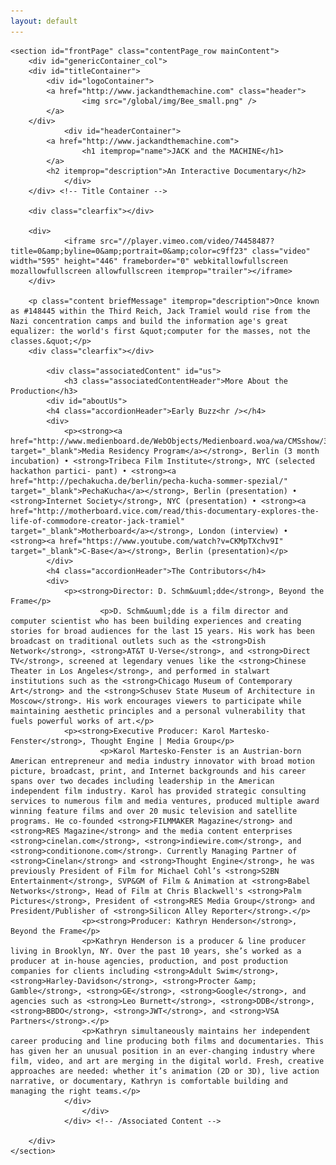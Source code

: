 ```yaml
---
layout: default
---
```


<div class="container" itemscope itemtype="http://schema.org/Movie">

    <section id="frontPage" class="contentPage_row mainContent">
        <div id="genericContainer_col">
	    <div id="titleContainer">
	        <div id="logoContainer">
		    <a href="http://www.jackandthemachine.com" class="header">
	                <img src="/global/img/Bee_small.png" />
		    </a>
		</div>
                <div id="headerContainer">
		    <a href="http://www.jackandthemachine.com">
	                <h1 itemprop="name">JACK and the MACHINE</h1>
		    </a>
		    <h2 itemprop="description">An Interactive Documentary</h2>
                </div>
	    </div> <!-- Title Container -->

	    <div class="clearfix"></div>

	    <div>
                <iframe src="//player.vimeo.com/video/74458487?title=0&amp;byline=0&amp;portrait=0&amp;color=c9ff23" class="video" width="595" height="446" frameborder="0" webkitallowfullscreen mozallowfullscreen allowfullscreen itemprop="trailer"></iframe>
	    </div>

	    <p class="content briefMessage" itemprop="description">Once known as #148445 within the Third Reich, Jack Tramiel would rise from the Nazi concentration camps and build the information age's great equalizer: the world's first &quot;computer for the masses, not the classes.&quot;</p>
	    <div class="clearfix"></div>

            <div class="associatedContent" id="us">
                <h3 class="associatedContentHeader">More About the Production</h3>
	        <div id="aboutUs">
  		    <h4 class="accordionHeader">Early Buzz<hr /></h4>
		    <div>
		        <p><strong><a href="http://www.medienboard.de/WebObjects/Medienboard.woa/wa/CMSshow/3260603" target="_blank">Media Residency Program</a></strong>, Berlin (3 month incubation) • <strong>Tribeca Film Institute</strong>, NYC (selected hackathon partici- pant) • <strong><a href="http://pechakucha.de/berlin/pecha-kucha-sommer-spezial/" target="_blank">PechaKucha</a></strong>, Berlin (presentation) • <strong>Internet Society</strong>, NYC (presentation) • <strong><a href="http://motherboard.vice.com/read/this-documentary-explores-the-life-of-commodore-creator-jack-tramiel" target="_blank">Motherboard</a></strong>, London (interview) • <strong><a href="https://www.youtube.com/watch?v=CKMpTXchv9I" target="_blank">C-Base</a></strong>, Berlin (presentation)</p>
		    </div>
		    <h4 class="accordionHeader">The Contributors</h4>
		    <div>
		        <p><strong>Director: D. Schm&uuml;dde</strong>, Beyond the Frame</p>
                        <p>D. Schm&uuml;dde is a film director and computer scientist who has been building experiences and creating stories for broad audiences for the last 15 years. His work has been broadcast on traditional outlets such as the <strong>Dish Network</strong>, <strong>AT&T U-Verse</strong>, and <strong>Direct TV</strong>, screened at legendary venues like the <strong>Chinese Theater in Los Angeles</strong>, and performed in stalwart institutions such as the <strong>Chicago Museum of Contemporary Art</strong> and the <strong>Schusev State Museum of Architecture in Moscow</strong>. His work encourages viewers to participate while maintaining aesthetic principles and a personal vulnerability that fuels powerful works of art.</p>
		        <p><strong>Executive Producer: Karol Martesko-Fenster</strong>, Thought Engine | Media Group</p>
                        <p>Karol Martesko-Fenster is an Austrian-born American entrepreneur and media industry innovator with broad motion picture, broadcast, print, and Internet backgrounds and his career spans over two decades including leadership in the American independent film industry. Karol has provided strategic consulting services to numerous film and media ventures, produced multiple award winning feature films and over 20 music television and satellite programs. He co-founded <strong>FILMMAKER Magazine</strong> and <strong>RES Magazine</strong> and the media content enterprises <strong>cinelan.com</strong>, <strong>indiewire.com</strong>, and <strong>conditionone.com</strong>. Currently Managing Partner of <strong>Cinelan</strong> and <strong>Thought Engine</strong>, he was previously President of Film for Michael Cohl’s <strong>S2BN Entertainment</strong>, SVP&GM of Film & Animation at <strong>Babel Networks</strong>, Head of Film at Chris Blackwell's <strong>Palm Pictures</strong>, President of <strong>RES Media Group</strong> and President/Publisher of <strong>Silicon Alley Reporter</strong>.</p>
		            <p><strong>Producer: Kathryn Henderson</strong>, Beyond the Frame</p>
		            <p>Kathryn Henderson is a producer & line producer living in Brooklyn, NY. Over the past 10 years, she’s worked as a producer at in-house agencies, production, and post production companies for clients including <strong>Adult Swim</strong>, <strong>Harley-Davidson</strong>, <strong>Procter &amp; Gamble</strong>, <strong>GE</strong>, <strong>Google</strong>, and agencies such as <strong>Leo Burnett</strong>, <strong>DDB</strong>, <strong>BBDO</strong>, <strong>JWT</strong>, and <strong>VSA Partners</strong>.</p>
		            <p>Kathryn simultaneously maintains her independent career producing and line producing both films and documentaries. This has given her an unusual position in an ever-changing industry where film, video, and art are merging in the digital world. Fresh, creative approaches are needed: whether it’s animation (2D or 3D), live action narrative, or documentary, Kathryn is comfortable building and managing the right teams.</p>
 		        </div>
                    </div>
                </div> <!-- /Associated Content -->

        </div>
    </section>

</div>
